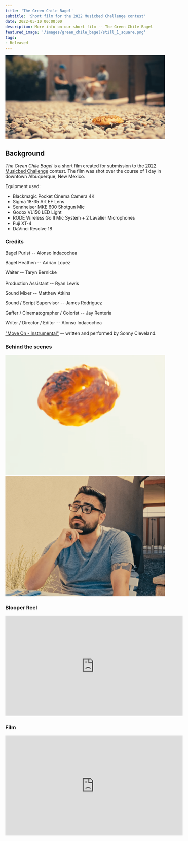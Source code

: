 ```yaml
---
title: 'The Green Chile Bagel'
subtitle: 'Short film for the 2022 Musicbed Challenge contest'
date: 2022-05-10 00:00:00
description: More info on our short film -- The Green Chile Bagel
featured_image: '/images/green_chile_bagel/still_1_square.png'
tags:
- Released
---
```


![](/images/green_chile_bagel/still_1.png)

## Background

_The Green Chile Bagel_ is a short film created for submission to the [2022 Musicbed Challenge](https://challenge.musicbed.com) contest. The film was shot over the course of 1 day in downtown Albuquerque, New Mexico.

Equipment used:

* Blackmagic Pocket Cinema Camera 4K
* Sigma 18-35 Art EF Lens
* Sennheiser MKE 600 Shotgun Mic
* Godox VL150 LED Light
* RODE Wireless Go II Mic System + 2 Lavalier Microphones
* Fuji XT-4
* DaVinci Resolve 18

### Credits

Bagel Purist -- Alonso Indacochea

Bagel Heathen -- Adrian Lopez

Waiter -- Taryn Bernicke
<br><br>
Production Assistant -- Ryan Lewis

Sound Mixer -- Matthew Atkins

Sound / Script Supervisor -- James Rodriguez

Gaffer / Cinematographer / Colorist -- Jay Renteria

Writer / Director / Editor -- Alonso Indacochea
<br><br>
["Move On - Instrumental"](https://www.musicbed.com/songs/move-on-instrumental/32039) -- written and performed by Sonny Cleveland.

### Behind the scenes

<div class="gallery" data-columns="2">
	<img src="/images/green_chile_bagel/behind_1.png">
	<img src="/images/green_chile_bagel/behind_2.png">
</div>

### Blooper Reel

<iframe width="560" height="315" src="https://www.youtube.com/embed/taLvqTAFRiQ" title="YouTube video player" frameborder="0" allow="accelerometer; autoplay; clipboard-write; encrypted-media; gyroscope; picture-in-picture" allowfullscreen></iframe>

### Film

<iframe width="560" height="315" src="https://www.youtube.com/embed/dRiuvkiifl8" title="YouTube video player" frameborder="0" allow="accelerometer; autoplay; clipboard-write; encrypted-media; gyroscope; picture-in-picture" allowfullscreen></iframe>